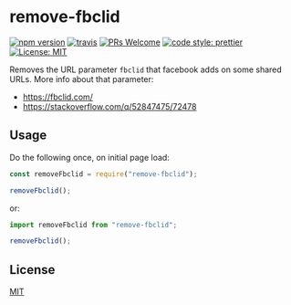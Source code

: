 # remove-fbclid
[![npm version](https://img.shields.io/npm/v/remove-fbclid.svg?color=0c0)](https://www.npmjs.com/package/remove-fbclid)
[![travis](https://img.shields.io/travis/cherouvim/remove-fbclid.svg?color=0c0)](https://travis-ci.org/cherouvim/remove-fbclid)
[![PRs Welcome](https://img.shields.io/badge/PRs-welcome-brightgreen.svg?color=0c0)](http://makeapullrequest.com)
[![code style: prettier](https://img.shields.io/badge/code_style-prettier-ff69b4.svg?color=0c0)](https://github.com/prettier/prettier)
[![License: MIT](https://img.shields.io/badge/License-MIT-yellow.svg?color=0c0)](https://opensource.org/licenses/MIT)

Removes the URL parameter `fbclid` that facebook adds on some shared URLs. More info about that parameter:
- https://fbclid.com/
- https://stackoverflow.com/q/52847475/72478

## Usage
Do the following once, on initial page load:
```js
const removeFbclid = require("remove-fbclid");

removeFbclid();
```
or:
```js
import removeFbclid from "remove-fbclid";

removeFbclid();
```

## License
[MIT](https://choosealicense.com/licenses/mit/)